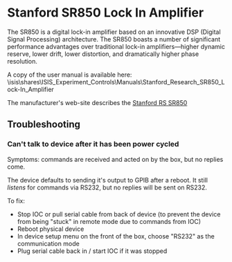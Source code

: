 # Stanford SR850 Lock In Amplifier

The SR850 is a digital lock-in amplifier based on an innovative DSP (Digital Signal Processing) architecture. The SR850 boasts a number of significant performance advantages over traditional lock-in amplifiers—higher dynamic reserve, lower drift, lower distortion, and dramatically higher phase resolution.

A copy of the user manual is available here:  \isis\shares\ISIS_Experiment_Controls\Manuals\Stanford_Research_SR850_Lock-In_Amplifier

The manufacturer's web-site describes the [Stanford RS SR850](https://www.thinksrs.com/products/sr850.html)

## Troubleshooting

### Can't talk to device after it has been power cycled

Symptoms: commands are received and acted on by the box, but no replies come.

The device defaults to sending it's output to GPIB after a reboot. It still *listens* for commands via RS232, but no replies will be sent on RS232.

To fix:
- Stop IOC or pull serial cable from back of device (to prevent the device from being "stuck" in remote mode due to commands from IOC)
- Reboot physical device
- In device setup menu on the front of the box, choose "RS232" as the communication mode
- Plug serial cable back in / start IOC if it was stopped